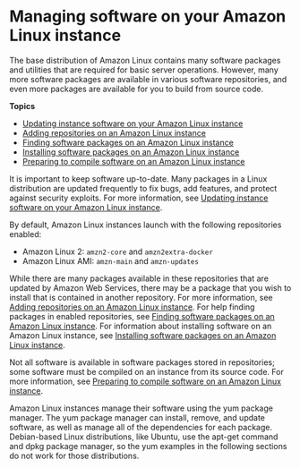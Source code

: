 # Managing software on your Amazon Linux instance<a name="managing-software"></a>

The base distribution of Amazon Linux contains many software packages and utilities that are required for basic server operations\. However, many more software packages are available in various software repositories, and even more packages are available for you to build from source code\.

**Topics**
+ [Updating instance software on your Amazon Linux instance](install-updates.md)
+ [Adding repositories on an Amazon Linux instance](add-repositories.md)
+ [Finding software packages on an Amazon Linux instance](find-software.md)
+ [Installing software packages on an Amazon Linux instance](install-software.md)
+ [Preparing to compile software on an Amazon Linux instance](compile-software.md)

It is important to keep software up\-to\-date\. Many packages in a Linux distribution are updated frequently to fix bugs, add features, and protect against security exploits\. For more information, see [Updating instance software on your Amazon Linux instance](install-updates.md)\.

By default, Amazon Linux instances launch with the following repositories enabled:
+ Amazon Linux 2: `amzn2-core` and `amzn2extra-docker`
+ Amazon Linux AMI: `amzn-main` and `amzn-updates`

 While there are many packages available in these repositories that are updated by Amazon Web Services, there may be a package that you wish to install that is contained in another repository\. For more information, see [Adding repositories on an Amazon Linux instance](add-repositories.md)\. For help finding packages in enabled repositories, see [Finding software packages on an Amazon Linux instance](find-software.md)\. For information about installing software on an Amazon Linux instance, see [Installing software packages on an Amazon Linux instance](install-software.md)\.

Not all software is available in software packages stored in repositories; some software must be compiled on an instance from its source code\. For more information, see [Preparing to compile software on an Amazon Linux instance](compile-software.md)\.

Amazon Linux instances manage their software using the yum package manager\. The yum package manager can install, remove, and update software, as well as manage all of the dependencies for each package\. Debian\-based Linux distributions, like Ubuntu, use the apt\-get command and dpkg package manager, so the yum examples in the following sections do not work for those distributions\.